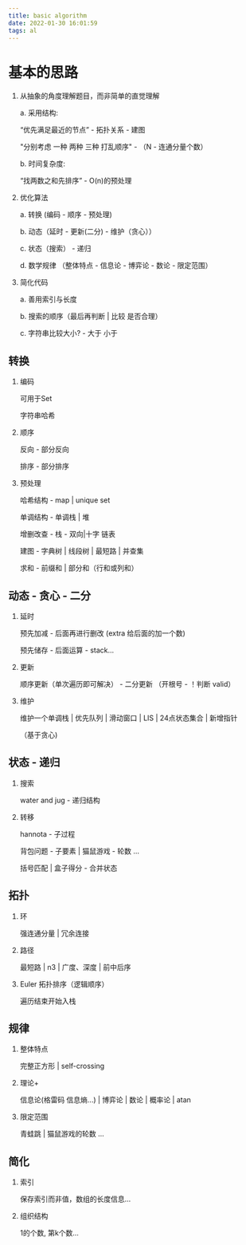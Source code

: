 ```yaml
---
title: basic algorithm
date: 2022-01-30 16:01:59
tags: al
---
```


# 基本的思路

1. 从抽象的角度理解题目，而非简单的直觉理解

   a. 采用结构: 

   “优先满足最近的节点” - 拓扑关系 - 建图

   "分别考虑 一种 两种 三种 打乱顺序" - （N - 连通分量个数）

   b. 时间复杂度: 

   “找两数之和先排序” - O(n)的预处理

2. 优化算法

   a. 转换 (编码 - 顺序 - 预处理) 

   b. 动态（延时 - 更新(二分) - 维护（贪心））

   c. 状态（搜索） - 递归

   d. 数学规律 （整体特点 - 信息论 - 博弈论 - 数论 - 限定范围）

3. 简化代码

   a. 善用索引与长度

   b. 搜索的顺序（最后再判断 | 比较 是否合理）
   
   c. 字符串比较大小? - 大于 小于

## 转换

1. 编码

   可用于Set 

   字符串哈希

2. 顺序

   反向 - 部分反向

   排序 - 部分排序

3. 预处理

   哈希结构 - map | unique set 

   单调结构 - 单调栈 | 堆

   增删改查 - 栈 - 双向|十字 链表 

   建图 - 字典树 | 线段树 | 最短路 | 并查集

   求和 - 前缀和 | 部分和（行和或列和）

## 动态 - 贪心 - 二分

1. 延时

   预先加减 - 后面再进行删改 (extra 给后面的加一个数)

   预先储存 - 后面运算 - stack...

2. 更新

   顺序更新（单次遍历即可解决） - 二分更新 （开根号 - ！判断 valid）

3. 维护

   维护一个单调栈 | 优先队列 | 滑动窗口 | LIS | 24点状态集合 | 新增指针

   （基于贪心) 

## 状态 - 递归

1. 搜索

   water and jug - 递归结构

2. 转移

   hannota - 子过程

   背包问题 - 子要素 | 猫鼠游戏 - 轮数 ...

   括号匹配 | 盒子得分 - 合并状态

## 拓扑

1. 环

   强连通分量 | 冗余连接

2. 路径

   最短路 | n3 | 广度、深度 | 前中后序

3. Euler 拓扑排序（逻辑顺序）

   遍历结束开始入栈

## 规律

1. 整体特点

   完整正方形 | self-crossing 

2. 理论+

   信息论(格雷码 信息熵...) | 博弈论 | 数论 | 概率论 | atan 

3. 限定范围

   青蛙跳 | 猫鼠游戏的轮数 ... 

## 简化

1. 索引

   保存索引而非值，数组的长度信息...

2. 组织结构

   1的个数, 第k个数...
